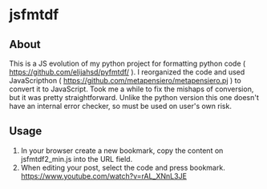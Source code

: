 # jsfmtdf

## About
This is a JS evolution of my python project for formatting python code ( https://github.com/elijahsd/pyfmtdf/ ).
I reorganized the code and used JavaScripthon ( https://github.com/metapensiero/metapensiero.pj ) to convert it to JavaScript. Took me a while to fix the mishaps of conversion, but it was pretty straightforward.
Unlike the python version this one doesn't have an internal error checker, so must be used on user's own risk.

## Usage
1. In your browser create a new bookmark, copy the content on jsfmtdf2_min.js into the URL field.
2. When editing your post, select the code and press bookmark.
https://www.youtube.com/watch?v=rAL_XNnL3JE
